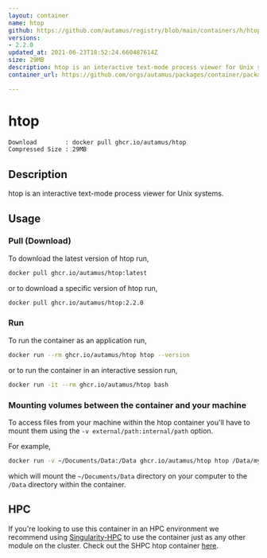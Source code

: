 ```yaml
---
layout: container
name: htop
github: https://github.com/autamus/registry/blob/main/containers/h/htop/spack.yaml
versions:
- 2.2.0
updated_at: 2021-06-23T18:52:24.660487614Z
size: 29MB
description: htop is an interactive text-mode process viewer for Unix systems.
container_url: https://github.com/orgs/autamus/packages/container/package/htop

---
```

# htop
```bash 
Download        : docker pull ghcr.io/autamus/htop
Compressed Size : 29MB
```

## Description
htop is an interactive text-mode process viewer for Unix systems.

## Usage
### Pull (Download)
To download the latest version of htop run,

```bash
docker pull ghcr.io/autamus/htop:latest
```

or to download a specific version of htop run,

```bash
docker pull ghcr.io/autamus/htop:2.2.0
```
### Run
To run the container as an application run,
```bash
docker run --rm ghcr.io/autamus/htop htop --version
```

or to run the container in an interactive session run,
```bash
docker run -it --rm ghcr.io/autamus/htop bash
```

### Mounting volumes between the container and your machine
To access files from your machine within the htop container you'll have to mount them using the `-v external/path:internal/path` option.

For example,
```bash
docker run -v ~/Documents/Data:/Data ghcr.io/autamus/htop htop /Data/myData.csv
```
which will mount the `~/Documents/Data` directory on your computer to the `/Data` directory within the container.

## HPC
If you're looking to use this container in an HPC environment we recommend using [Singularity-HPC](https://singularity-hpc.readthedocs.io) to use the container just as any other module on the cluster. Check out the SHPC htop container [here](https://singularityhub.github.io/singularity-hpc/r/ghcr.io-autamus-htop/).
